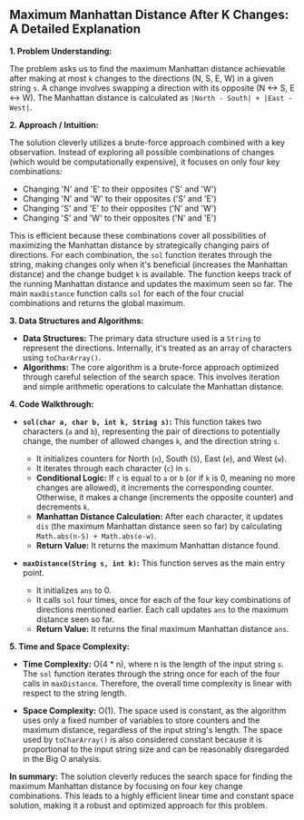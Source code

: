 ## Maximum Manhattan Distance After K Changes: A Detailed Explanation

**1. Problem Understanding:**

The problem asks us to find the maximum Manhattan distance achievable after making at most `k` changes to the directions (N, S, E, W) in a given string `s`.  A change involves swapping a direction with its opposite (N <-> S, E <-> W). The Manhattan distance is calculated as `|North - South| + |East - West|`.

**2. Approach / Intuition:**

The solution cleverly utilizes a brute-force approach combined with a key observation.  Instead of exploring all possible combinations of changes (which would be computationally expensive), it focuses on only four key combinations:

* Changing 'N' and 'E' to their opposites ('S' and 'W')
* Changing 'N' and 'W' to their opposites ('S' and 'E')
* Changing 'S' and 'E' to their opposites ('N' and 'W')
* Changing 'S' and 'W' to their opposites ('N' and 'E')


This is efficient because these combinations cover all possibilities of maximizing the Manhattan distance by strategically changing pairs of directions.  For each combination, the `sol` function iterates through the string, making changes only when it's beneficial (increases the Manhattan distance) and the change budget `k` is available. The function keeps track of the running Manhattan distance and updates the maximum seen so far. The main `maxDistance` function calls `sol` for each of the four crucial combinations and returns the global maximum.


**3. Data Structures and Algorithms:**

* **Data Structures:**  The primary data structure used is a `String` to represent the directions.  Internally, it's treated as an array of characters using `toCharArray()`.
* **Algorithms:** The core algorithm is a brute-force approach optimized through careful selection of the search space.  This involves iteration and simple arithmetic operations to calculate the Manhattan distance.

**4. Code Walkthrough:**

* **`sol(char a, char b, int k, String s)`:** This function takes two characters (`a` and `b`), representing the pair of directions to potentially change, the number of allowed changes `k`, and the direction string `s`.
    * It initializes counters for North (`n`), South (`S`), East (`e`), and West (`w`).
    * It iterates through each character (`c`) in `s`.
    * **Conditional Logic:** If `c` is equal to `a` or `b` (or if `k` is 0, meaning no more changes are allowed), it increments the corresponding counter.  Otherwise, it makes a change (increments the opposite counter) and decrements `k`.
    * **Manhattan Distance Calculation:** After each character, it updates `dis` (the maximum Manhattan distance seen so far) by calculating `Math.abs(n-S) + Math.abs(e-w)`.
    * **Return Value:** It returns the maximum Manhattan distance found.


* **`maxDistance(String s, int k)`:** This function serves as the main entry point.
    * It initializes `ans` to 0.
    * It calls `sol` four times, once for each of the four key combinations of directions mentioned earlier.  Each call updates `ans` to the maximum distance seen so far.
    * **Return Value:** It returns the final maximum Manhattan distance `ans`.


**5. Time and Space Complexity:**

* **Time Complexity:** O(4 * n), where n is the length of the input string `s`. The `sol` function iterates through the string once for each of the four calls in `maxDistance`. Therefore, the overall time complexity is linear with respect to the string length.

* **Space Complexity:** O(1). The space used is constant, as the algorithm uses only a fixed number of variables to store counters and the maximum distance, regardless of the input string's length.  The space used by `toCharArray()` is also considered constant because it is proportional to the input string size and can be reasonably disregarded in the Big O analysis.

**In summary:** The solution cleverly reduces the search space for finding the maximum Manhattan distance by focusing on four key change combinations. This leads to a highly efficient linear time and constant space solution, making it a robust and optimized approach for this problem.
